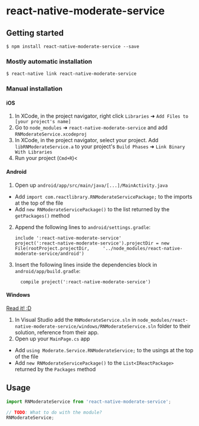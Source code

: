 
# react-native-moderate-service

## Getting started

`$ npm install react-native-moderate-service --save`

### Mostly automatic installation

`$ react-native link react-native-moderate-service`

### Manual installation


#### iOS

1. In XCode, in the project navigator, right click `Libraries` ➜ `Add Files to [your project's name]`
2. Go to `node_modules` ➜ `react-native-moderate-service` and add `RNModerateService.xcodeproj`
3. In XCode, in the project navigator, select your project. Add `libRNModerateService.a` to your project's `Build Phases` ➜ `Link Binary With Libraries`
4. Run your project (`Cmd+R`)<

#### Android

1. Open up `android/app/src/main/java/[...]/MainActivity.java`
  - Add `import com.reactlibrary.RNModerateServicePackage;` to the imports at the top of the file
  - Add `new RNModerateServicePackage()` to the list returned by the `getPackages()` method
2. Append the following lines to `android/settings.gradle`:
  	```
  	include ':react-native-moderate-service'
  	project(':react-native-moderate-service').projectDir = new File(rootProject.projectDir, 	'../node_modules/react-native-moderate-service/android')
  	```
3. Insert the following lines inside the dependencies block in `android/app/build.gradle`:
  	```
      compile project(':react-native-moderate-service')
  	```

#### Windows
[Read it! :D](https://github.com/ReactWindows/react-native)

1. In Visual Studio add the `RNModerateService.sln` in `node_modules/react-native-moderate-service/windows/RNModerateService.sln` folder to their solution, reference from their app.
2. Open up your `MainPage.cs` app
  - Add `using Moderate.Service.RNModerateService;` to the usings at the top of the file
  - Add `new RNModerateServicePackage()` to the `List<IReactPackage>` returned by the `Packages` method


## Usage
```javascript
import RNModerateService from 'react-native-moderate-service';

// TODO: What to do with the module?
RNModerateService;
```
  